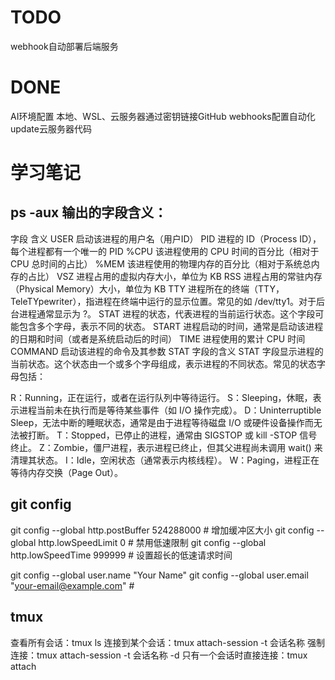 # TODO 
webhook自动部署后端服务


# DONE 
AI环境配置
本地、WSL、云服务器通过密钥链接GitHub
webhooks配置自动化update云服务器代码



# 学习笔记
## ps -aux 输出的字段含义：
字段	含义
USER	启动该进程的用户名（用户ID）
PID	进程的 ID（Process ID），每个进程都有一个唯一的 PID
%CPU	该进程使用的 CPU 时间的百分比（相对于 CPU 总时间的占比）
%MEM	该进程使用的物理内存的百分比（相对于系统总内存的占比）
VSZ	进程占用的虚拟内存大小，单位为 KB
RSS	进程占用的常驻内存（Physical Memory）大小，单位为 KB
TTY	进程所在的终端（TTY，TeleTYpewriter），指进程在终端中运行的显示位置。常见的如 /dev/tty1。对于后台进程通常显示为 ?。
STAT	进程的状态，代表进程的当前运行状态。这个字段可能包含多个字母，表示不同的状态。
START	进程启动的时间，通常是启动该进程的日期和时间（或者是系统启动后的时间）
TIME	进程使用的累计 CPU 时间
COMMAND	启动该进程的命令及其参数
STAT 字段的含义
STAT 字段显示进程的当前状态。这个状态由一个或多个字母组成，表示进程的不同状态。常见的状态字母包括：

R：Running，正在运行，或者在运行队列中等待运行。
S：Sleeping，休眠，表示进程当前未在执行而是等待某些事件（如 I/O 操作完成）。
D：Uninterruptible Sleep，无法中断的睡眠状态，通常是由于进程等待磁盘 I/O 或硬件设备操作而无法被打断。
T：Stopped，已停止的进程，通常由 SIGSTOP 或 kill -STOP 信号终止。
Z：Zombie，僵尸进程，表示进程已终止，但其父进程尚未调用 wait() 来清理其状态。
I：Idle，空闲状态（通常表示内核线程）。
W：Paging，进程正在等待内存交换（Page Out）。


## git config 
git config --global http.postBuffer 524288000  # 增加缓冲区大小
git config --global http.lowSpeedLimit 0       # 禁用低速限制
git config --global http.lowSpeedTime 999999   # 设置超长的低速请求时间

git config --global user.name "Your Name"
git config --global user.email "your-email@example.com" #


## tmux
查看所有会话：tmux ls
连接到某个会话：tmux attach-session -t 会话名称
强制连接：tmux attach-session -t 会话名称 -d
只有一个会话时直接连接：tmux attach